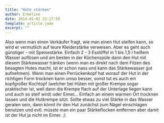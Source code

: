 ```yaml
---
title: "Hüte stärken"
author: Ermeline
date: 2014-01-02 22:17:59
template: article.jade
excerpt: ""
---
```


Also wenn man einen Verkäufer fragt, wie man einen Hut steifen kann, so
wird er vermutlich auf teure Kleiderstärke verweisen. Aber es geht auch
günstiger - mit Speisestärke. Einfach 2 - 3 Esslöffel in 1 bis 1,5 l
heißem Wasser auflösen und am besten in der Küchenspüle dann den Hut mit
diesem Stärkewasser tränken (wenn man es direkt nach dem Filzen des
besagten Hutes macht, ist er schon nass und kann das Stärkewasser gut
aufnehmen). Wenn man einen Perrückenkopf hat worauf der Hut in der
richtigen Form trocknen kann umso besser, sonst tut es auch ein
kopfgroßer Kochtopf (welcher bei Hüten mit großer Krempe sogar
praktischer ist, weil dann die Krempe flach auf der Unterlage liegen
kann und auch so steif wird) oder Eimer... Einfach an einem warmen Ort
trocknen lassen und die Hutkrempe sitzt. Sollte etwas zu viel Stärke in
das Wasser geraten sein, dann könnt ihr den Hut zunächst zum Nägel
einschlagen benutzen und evtl. müsste man ein paar Stärkeflocken
entfernen aber damit ist der Hut ja nicht im Eimer. ;)
